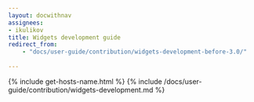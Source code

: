 ```yaml
---
layout: docwithnav
assignees:
- ikulikov
title: Widgets development guide
redirect_from: 
    - "docs/user-guide/contribution/widgets-development-before-3.0/"
    
---
```


{% include get-hosts-name.html %}
{% include /docs/user-guide/contribution/widgets-development.md %}